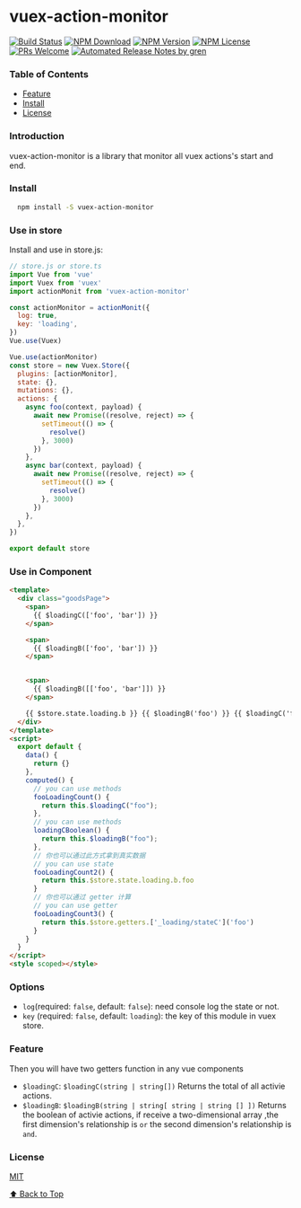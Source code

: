 # vuex-action-monitor

[![Build Status](https://travis-ci.com/tianfanfan/vuex-action-monitor.svg?branch=master)](https://travis-ci.com/tianfanfan/vuex-action-monitor)
[![NPM Download](https://img.shields.io/npm/dm/vuex-action-monitor.svg)](https://www.npmjs.com/package/vuex-action-monitor)
[![NPM Version](https://img.shields.io/npm/v/vuex-action-monitor.svg)](https://www.npmjs.com/package/vuex-action-monitor)
[![NPM License](https://img.shields.io/npm/l/vuex-action-monitor.svg)](https://github.com/tianfanfan/vuex-action-monitor/blob/master/LICENSE)
[![PRs Welcome](https://img.shields.io/badge/PRs-welcome-brightgreen.svg)](https://github.com/tianfanfan/vuex-action-monitor/pulls)
[![Automated Release Notes by gren](https://img.shields.io/badge/%F0%9F%A4%96-release%20notes-00B2EE.svg)](https://github-tools.github.io/github-release-notes/)

### Table of Contents

- [Feature](#Feature)
- [Install](#Install)
- [License](#license)

### Introduction

vuex-action-monitor is a library that monitor all vuex actions's start and end.

### Install

```sh
  npm install -S vuex-action-monitor
```

### Use in store

Install and use in store.js:

```javascript
// store.js or store.ts
import Vue from 'vue'
import Vuex from 'vuex'
import actionMonit from 'vuex-action-monitor'

const actionMonitor = actionMonit({
  log: true,
  key: 'loading',
})
Vue.use(Vuex)

Vue.use(actionMonitor)
const store = new Vuex.Store({
  plugins: [actionMonitor],
  state: {},
  mutations: {},
  actions: {
    async foo(context, payload) {
      await new Promise((resolve, reject) => {
        setTimeout(() => {
          resolve()
        }, 3000)
      })
    },
    async bar(context, payload) {
      await new Promise((resolve, reject) => {
        setTimeout(() => {
          resolve()
        }, 3000)
      })
    },
  },
})

export default store
```

### Use in Component

```html
<template>
  <div class="goodsPage">
    <span>
      {{ $loadingC(['foo', 'bar']) }}
    </span>

    <span>
      {{ $loadingB(['foo', 'bar']) }}
    </span>


    <span>
      {{ $loadingB([['foo', 'bar']]) }}
    </span>

    {{ $store.state.loading.b }} {{ $loadingB('foo') }} {{ $loadingC('foo') }}
  </div>
</template>
<script>
  export default {
    data() {
      return {}
    },
    computed() {
      // you can use methods
      fooLoadingCount() {
        return this.$loadingC("foo");
      },
      // you can use methods
      loadingCBoolean() {
        return this.$loadingB("foo");
      },
      // 你也可以通过此方式拿到真实数据
      // you can use state
      fooLoadingCount2() {
        return this.$store.state.loading.b.foo
      }
      // 你也可以通过 getter 计算
      // you can use getter
      fooLoadingCount3() {
        return this.$store.getters.['_loading/stateC']('foo')
      }
    }
  }
</script>
<style scoped></style>
```

### Options

- `log`(required: `false`, default: `false`): need console log the state or not.
- `key` (required: `false`, default: `loading`): the key of this module in vuex store.

### Feature

Then you will have two getters function in any vue components

- `$loadingC`: `$loadingC(string | string[])` Returns the total of all activie actions.
- `$loadingB`: `$loadingB(string | string[ string | string [] ])` Returns the boolean of activie actions, if receive a two-dimensional array ,the first dimension's relationship is `or` the second dimension's relationship is `and`.

### License

[MIT](./LICENSE)

[⬆ Back to Top](#user-content-table-of-contents)
